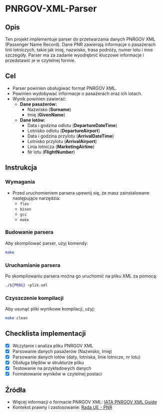 # PNRGOV-XML-Parser

## Opis

Ten projekt implementuje parser do przetwarzania danych PNRGOV XML (Passenger Name Record). Dane PNR zawierają informacje o pasażerach linii lotniczych, takie jak imię, nazwisko, trasa podróży, numer lotu i inne szczegóły. Parser ma za zadanie wyodrębnić kluczowe informacje i przedstawić je w czytelnej formie.

## Cel

- Parser powinien obsługiwać format PNRGOV XML.
- Powinien wydobywać informacje o pasażerach oraz ich lotach.
- Wynik powinien zawierać:
  - **Dane pasażerów:**
    - Nazwisko (**Surname**)
    - Imię (**GivenName**)
  - **Dane lotów:**
    - Data i godzina odlotu (**DepartureDateTime**)
    - Lotnisko odlotu (**DepartureAirport**)
    - Data i godzina przylotu (**ArrivalDateTime**)
    - Lotnisko przylotu (**ArrivalAirport**)
    - Linia lotnicza (**MarketingAirline**)
    - Nr lotu (**FlightNumber**)

## Instrukcja

### Wymagania

- Przed uruchomieniem parsera upewnij się, że masz zainstalowane następujące narzędzia:
  - `flex`
  - `bison`
  - `gcc`
  - `make`

### Budowanie parsera

Aby skompilować parser, użyj komendy:

```bash
make
```

### Uruchamianie parsera

Po skompilowaniu parsera można go uruchomić na pliku XML za pomocą:

```bash
./${PROG} <plik.xml
```

### Czyszczenie kompilacji

Aby usunąć pliki wynikowe kompilacji, użyj:

```bash
make clean
```

## Checklista implementacji

- [x] Wczytanie i analiza pliku PNRGOV XML
- [x] Parsowanie danych pasażerów (Nazwisko, Imię)
- [x] Parsowanie danych lotów (daty, lotniska, linie lotnicze, nr lotu)
- [x] Obsługa błędów w strukturze pliku
- [x] Testowanie na przykładowych danych
- [x] Formatowanie wyników w czytelnej postaci

## Źródła

- Więcej informacji o formacie PNRGOV XML: [IATA PNRGOV XML Guide](https://www.iata.org/contentassets/18a5fdb2dc144d619a8c10dc1472ae80/pnrgov20xml20implementation20guide2016_1.pdf)
- Kontekst prawny i zastosowanie: [Rada UE - PNR](https://www.consilium.europa.eu/pl/policies/fight-against-terrorism/passenger-name-record/)
